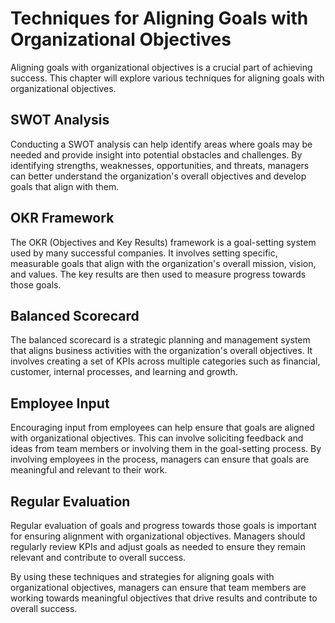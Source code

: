 # Techniques for Aligning Goals with Organizational Objectives

Aligning goals with organizational objectives is a crucial part of achieving success. This chapter will explore various techniques for aligning goals with organizational objectives.

SWOT Analysis
-------------

Conducting a SWOT analysis can help identify areas where goals may be needed and provide insight into potential obstacles and challenges. By identifying strengths, weaknesses, opportunities, and threats, managers can better understand the organization's overall objectives and develop goals that align with them.

OKR Framework
-------------

The OKR (Objectives and Key Results) framework is a goal-setting system used by many successful companies. It involves setting specific, measurable goals that align with the organization's overall mission, vision, and values. The key results are then used to measure progress towards those goals.

Balanced Scorecard
------------------

The balanced scorecard is a strategic planning and management system that aligns business activities with the organization's overall objectives. It involves creating a set of KPIs across multiple categories such as financial, customer, internal processes, and learning and growth.

Employee Input
--------------

Encouraging input from employees can help ensure that goals are aligned with organizational objectives. This can involve soliciting feedback and ideas from team members or involving them in the goal-setting process. By involving employees in the process, managers can ensure that goals are meaningful and relevant to their work.

Regular Evaluation
------------------

Regular evaluation of goals and progress towards those goals is important for ensuring alignment with organizational objectives. Managers should regularly review KPIs and adjust goals as needed to ensure they remain relevant and contribute to overall success.

By using these techniques and strategies for aligning goals with organizational objectives, managers can ensure that team members are working towards meaningful objectives that drive results and contribute to overall success.
